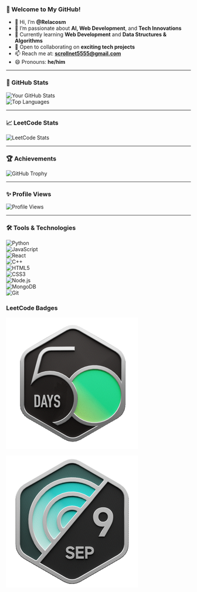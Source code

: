 ### 🚀 Welcome to My GitHub!
- 👋 Hi, I’m **@Relacosm**
- 👀 I’m passionate about **AI, Web Development**, and **Tech Innovations**
- 🌱 Currently learning **Web Development** and **Data Structures & Algorithms**
- 💞️ Open to collaborating on **exciting tech projects**
- 📫 Reach me at: **scrollnet5555@gmail.com**
- 😄 Pronouns: **he/him**

---

### 🌟 GitHub Stats
![Your GitHub Stats](https://github-readme-stats.vercel.app/api?username=Relacosm&show_icons=true&hide_title=true&theme=radical)  
![Top Languages](https://github-readme-stats.vercel.app/api/top-langs/?username=Relacosm&layout=compact&theme=radical)

---

### 📈 LeetCode Stats
![LeetCode Stats](https://leetcode.card.workers.dev/?username=Relacosm&theme=dark)

---

### 🏆 Achievements
![GitHub Trophy](https://github-profile-trophy.vercel.app/?username=Relacosm&theme=radical&row=1&column=3&margin-w=15&margin-h=15)

---

### ✨ Profile Views
![Profile Views](https://komarev.com/ghpvc/?username=Relacosm&color=brightgreen)

---

### 🛠️ Tools & Technologies
![Python](https://img.shields.io/badge/-Python-3776AB?style=flat&logo=python&logoColor=white)  
![JavaScript](https://img.shields.io/badge/-JavaScript-F7DF1E?style=flat&logo=javascript&logoColor=black)  
![React](https://img.shields.io/badge/-React-61DAFB?style=flat&logo=react&logoColor=black)  
![C++](https://img.shields.io/badge/-C++-00599C?style=flat&logo=c%2B%2B&logoColor=white)  
![HTML5](https://img.shields.io/badge/-HTML5-E34F26?style=flat&logo=html5&logoColor=white)  
![CSS3](https://img.shields.io/badge/-CSS3-1572B6?style=flat&logo=css3&logoColor=white)  
![Node.js](https://img.shields.io/badge/-Node.js-339933?style=flat&logo=node.js&logoColor=white)  
![MongoDB](https://img.shields.io/badge/-MongoDB-47A248?style=flat&logo=mongodb&logoColor=white)  
![Git](https://img.shields.io/badge/-Git-F05032?style=flat&logo=git&logoColor=white)

### LeetCode Badges

![LeetCode Achievements](https://github.com/Relacosm/Relacosm/blob/main/2024-50.gif)

![LeetCode Achievements](https://github.com/Relacosm/Relacosm/blob/main/2024-09.gif)
